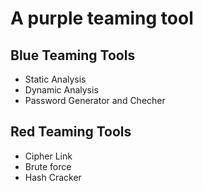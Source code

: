 # A purple teaming tool

## Blue Teaming Tools
- Static Analysis
- Dynamic Analysis
- Password Generator and Checher

## Red Teaming Tools
- Cipher Link
- Brute force
- Hash Cracker
